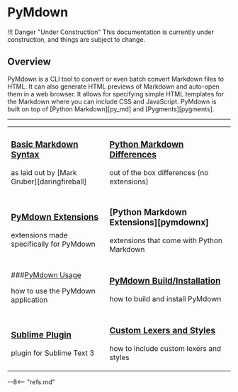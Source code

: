 # PyMdown

!!! Danger "Under Construction"
    This documentation is currently under construction, and things are subject to change.

## Overview
PyMdown is a CLI tool to convert or even batch convert Markdown files to HTML.  It can also generate HTML previews of Markdown and auto-open them in a web browser. It allows for specifying simple HTML templates for the Markdown where you can include CSS and JavaScript.  PyMdown is built on top of [Python Markdown][py_md] and [Pygments][pygments].

---

<table markdown="1" class="doctable">
<tbody markdown="1">
<tr markdown="1">
<td markdown="1">

### [Basic Markdown Syntax](user-guide/markdown-syntax.md)

as laid out by [Mark Gruber][daringfireball]
</td>
<td markdown="1">

### [Python Markdown Differences](https://pythonhosted.org/Markdown/#differences)

out of the box differences (no extensions)
</td>
</tr>
<tr markdown="1">
<td markdown="1">

### [PyMdown Extensions](http://facelessuser.github.io/pymdown-extensions)

extensions made specifically for PyMdown
</td>
<td markdown="1">

### [Python Markdown Extensions][pymdownx]

extensions that come with Python Markdown
</td>
</tr>
<tr markdown="1">
<td markdown="1">

###[PyMdown Usage](user-guide/general-usage.md)

how to use the PyMdown application
</td>
<td markdown="1">

### [PyMdown Build/Installation](user-guide/installation.md)

how to build and install PyMdown
</td>
</tr>
<tr markdown="1">
<td markdown="1">

### [Sublime Plugin](https://github.com/facelessuser/sublime-pymdown)

plugin for Sublime Text 3
</td>
<td markdown="1">

### [Custom Lexers and Styles](user-guide/pygments-customization.md)

how to include custom lexers and styles
</td>
</tr>
</tbody>
</table>

--8<-- "refs.md"
